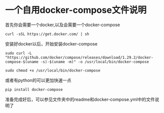 # 一个自用docker-compose文件说明

首先你会需要一个docker,以及会需要一个docker-compose

```shell
curl -sSL https://get.docker.com/ | sh
```

安装好docker以后，开始安装docker-compose

```shell
sudo curl -L "https://github.com/docker/compose/releases/download/1.29.2/docker-compose-$(uname -s)-$(uname -m)" -o /usr/local/bin/docker-compose
```

```shell
sudo chmod +x /usr/local/bin/docker-compose
```

或者有python的可以更加快速一点

```shell
pip install docker-compose
```

准备完成好后，可以参见文件夹中的readme和docker-compose.yml中的文件说明了